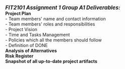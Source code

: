 <b><i><big>FIT2101 Assignment 1 Group A1 Deliverables:</big></i></b>
<br><b> Project Plan </b> <br>- Team members' name and contact
information <br>- Team members' roles and responsibilities <br>- Project
Vision <br>- Time and Tasks Management <br>- Policies which all the
members should follow <br>- Definition of DONE <br><b> Analysis of
Alternatives </b> <br><b> Risk Register </b><br><b>Snapshot of all up-to-date project artifacts</b>

